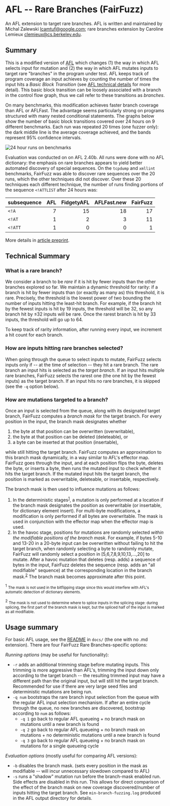 # AFL -- Rare Branches (FairFuzz)

An AFL extension to target rare branches. AFL is written and maintained by Michal Zalewski <lcamtuf@google.com>; rare branches extension by Caroline Lemieux <clemieux@cs.berkeley.edu>.


## Summary

This is a modified version of [AFL](http://lcamtuf.coredump.cx/afl/) which changes (1) the way in which AFL selects input for mutation and (2) the way in which AFL mutates inputs to target rare "branches" in the program under test. AFL keeps track of program coverage an input achieves by counting the number of times the input hits a _Basic Block Transition_ (see [AFL technical details](http://lcamtuf.coredump.cx/afl/technical_details.txt) for more detail). This basic block transition can be loosely associated with a branch in the control flow graph, thus we call refer to these transitions as _branches_.

On many benchmarks, this modification achieves faster branch coverage than AFL or AFLFast. The advantage seems particularly strong on programs structured with many nested conditional statements. The graphs below show the number of basic block transitions covered over 24 hours on 9 different benchmarks. Each run was repeated 20 times (one fuzzer only): the dark middle line is the average coverage achieved, and the bands represent 95% confidence intervals.

![24 hour runs on benchmarks](https://github.com/carolemieux/afl-rb/raw/master/24-hour-runs-2.40b.png)

Evaluation was conducted on on AFL 2.40b. All runs were done with no AFL dictionary: the emphasis on rare branches appears to yield better automated discovery of special sequences. On the `tcpdump` and `xmllint` benchmarks, FairFuzz was able to discover rare sequences over the 20 runs, which the other techniques did not discover. Over these 20 techniques each different technique, the number of runs finding portions of the sequence `<!ATTLIST` after 24 hours was:

| subsequence | AFL | FidgetyAFL | AFLFast.new | FairFuzz|
| ------ | --------: | --------: | --------: | --------: |
| `<!A` |  7 | 15 | 18| 17|
| `<!AT` |  1 | 2 | 3| 11|
| `<!ATT` |  1 | 0 | 0| 1|

More details in [article preprint](https://arxiv.org/abs/1709.07101).

## Technical Summary

### What is a rare branch?

We consider a branch to be _rare_ if it is hit by fewer inputs than the other branches explored so far. We maintain a dynamic threshold for rarity: if a branch is hit by fewer inputs than (or exactly as many as) this threshold, it is rare. Precisely, the threshold is the lowest power of two bounding the number of inputs hitting the least-hit branch. For example, if the branch hit by the fewest inputs is hit by 19 inputs, the threshold will be 32, so any branch hit by ≤32 inputs will be rare. Once the rarest branch is hit by 33 inputs, the threshold will go up to 64. 

To keep track of rarity information, after running every input, we increment a hit count for each branch. 

### How are inputs hitting rare branches selected?

When going through the queue to select inputs to mutate, FairFuzz selects inputs only if -- at the time of selection -- they hit a rare branch. The rare branch an input hits is selected as the _target branch_. If an input hits multiple rare branches, FairFuzz selects the rarest one (the one hit by the fewest inputs) as the target branch. If an input hits no rare branches, it is skipped (see the `-q` option below).

### How are mutations targeted to a branch?

Once an input is selected from the queue, along with its designated target branch, FairFuzz computes a _branch mask_ for the target branch. For every position in the input, the branch mask designates whether
1. the byte at that position can be overwritten (overwritable),
2. the byte at that position can be deleted (deleteable), or
3. a byte can be inserted at that position (insertable),

while still hitting the target branch. FairFuzz computes an approximation to this branch mask dynamically, in a way similar to AFL's effector map. FairFuzz goes through the input, and at each position flips the byte, deletes the byte, or inserts a byte, then runs the mutated input to check whether it hits the target branch. If the mutated input hits the target branch, the position is marked as overwritable, deleteable, or insertable, respectively.

The branch mask is then used to influence mutations as follows:
1. In the deterministic stages<sup>[1](#footnote1)</sup>, a mutation is only performed at a location if the branch mask designates the position as overwritable (or insertable, for dictionary element insert). For multi-byte modifications, a modification is only performed if all bytes are overwritable. The mask is used in conjunction with the effector map when the effector map is used.
2. In the havoc stage, positions for mutations are randomly selected _within the modifiable positions of the branch mask_. For example, if bytes 5-10 and 13-20 in a 20-byte input can be overwritten without failing to hit the target branch, when randomly selecting a byte to randomly mutate, FairFuzz will randomly select a position in [5,6,7,8,9,10,13,...,20] to mutate. After a havoc mutation that deletes (resp. adds) a sequence of bytes in the input, FairFuzz deletes the sequence (resp. adds an "all modifiable" sequence) at the corresponding location in the branch mask.<sup>[2](#footnote2)</sup> The branch mask becomes approximate after this point.


<a name="footnote1"><sup>1</sup></a> <small>The mask is not used in the bitflipping stage since this would interfere with AFL's automatic detection of dictionary elements. </small>

<a name="footnote2"><sup>2</sup></a> <small>The mask is not used to determine where to splice inputs in the splicing stage: during splicing, the first part of the branch mask is kept, but the spliced half of the input is marked as all modifiable.</small>


## Usage summary

For basic AFL usage, see the [README](https://github.com/carolemieux/afl-rb/blob/master/docs/README) in `docs/` (the one with no .md extension). There are four FairFuzz Rare Branches-specific options:

*Running options* (may be useful for functionality):
- `-r` adds an additional trimming stage before mutating inputs. This trimming is more aggressive than AFL's, trimming the input down only according to the target branch -- the resulting trimmed input may have a different path than the original input, but will still hit the target branch. Recommended for use if there are very large seed files and deterministic mutations are being run.
- `-q num` bootstraps the rare branch input selection from the queue with the regular AFL input selection mechanism. If after an entire cycle through the queue, no new branches are discovered, bootstrap according to `num` as follows:
  - `-q 1` go back to regular AFL queueing + no branch mask on mutations until a new branch is found
  - `-q 2` go back to regular AFL queueing + no branch mask on mutations + no deterministic mutations until a new branch is found
  - `-q 3` go back to regular AFL queueing + no branch mask on mutations for a single queueing cycle

*Evaluation options* (mostly useful for comparing AFL versions):
- `-b` disables the branch mask. (sets every position in the mask as modifiable -- will incur unnecessary slowdown compared to AFL) 
- `-s` runs a "shadow" mutation run before the branch-mask enabled run. Side effects are disabled in this run. This allows for direct comparison of the effect of the branch mask on new coverage discovered/number of inputs hitting the target branch. See `min-branch-fuzzing.log` produced in the AFL output directory for details.
